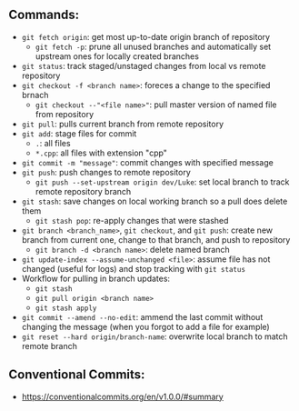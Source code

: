 ## Commands:
- `git fetch origin`: get most up-to-date origin branch of repository
  - `git fetch -p`: prune all unused branches and automatically set upstream ones for locally created branches
- `git status`: track staged/unstaged changes from local vs remote repository
- `git checkout -f <branch name>`: foreces a change to the specified brnach
  - `git checkout --"<file name>"`: pull master version of named file from repository
- `git pull`: pulls current branch from remote repository
- `git add`: stage files for commit
  - `.`: all files
  - `*.cpp`: all files with extension "cpp"
- `git commit -m "message"`: commit changes with specified message
- `git push`: push changes to remote repository
  - `git push --set-upstream origin dev/Luke`: set local branch to track remote repository branch
- `git stash`: save changes on local working branch so a pull does delete them
  - `git stash pop`: re-apply changes that were stashed
- `git branch <branch_name>`, `git checkout`, and `git push`: create new branch from current one, change to that branch, and push to repository
  - `git branch -d <branch name>`: delete named branch
- `git update-index --assume-unchanged <file>`: assume file has not changed (useful for logs) and stop tracking with `git status`
- Workflow for pulling in branch updates:
  - `git stash`
  - `git pull origin <branch name>`
  - `git stash apply`
- `git commit --amend --no-edit`: ammend the last commit without changing the message (when you forgot to add a file for example)
- `git reset --hard origin/branch-name`: overwrite local branch to match remote branch

## Conventional Commits:
- https://conventionalcommits.org/en/v1.0.0/#summary
